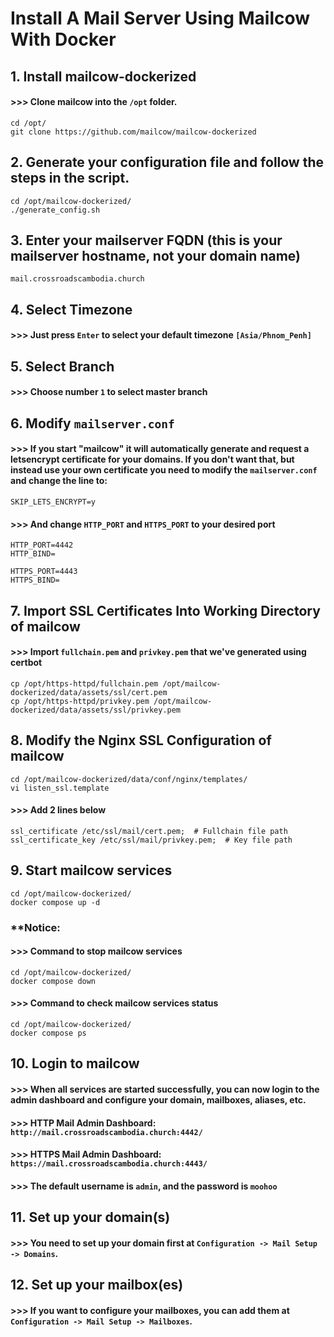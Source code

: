 # Install A Mail Server Using Mailcow With Docker
## 1. Install mailcow-dockerized
#### >>> Clone mailcow into the `/opt` folder.

```
cd /opt/
git clone https://github.com/mailcow/mailcow-dockerized
```

## 2. Generate your configuration file and follow the steps in the script.

```
cd /opt/mailcow-dockerized/
./generate_config.sh
```

## 3. Enter your mailserver FQDN (this is your mailserver hostname, not your domain name)

```
mail.crossroadscambodia.church
```

## 4. Select Timezone 

#### >>> Just press `Enter` to select your default timezone `[Asia/Phnom_Penh]`

## 5. Select Branch

#### >>> Choose number `1` to select master branch 

## 6. Modify `mailserver.conf`

#### >>> If you start "mailcow" it will automatically generate and request a letsencrypt certificate for your domains. If you don't want that, but instead use your own certificate you need to modify the `mailserver.conf` and change the line to:

```
SKIP_LETS_ENCRYPT=y
```

#### >>> And change `HTTP_PORT` and `HTTPS_PORT` to your desired port

```
HTTP_PORT=4442
HTTP_BIND=

HTTPS_PORT=4443
HTTPS_BIND=
```

## 7. Import SSL Certificates Into Working Directory of mailcow
#### >>> Import `fullchain.pem` and `privkey.pem` that we've generated using certbot

```
cp /opt/https-httpd/fullchain.pem /opt/mailcow-dockerized/data/assets/ssl/cert.pem
cp /opt/https-httpd/privkey.pem /opt/mailcow-dockerized/data/assets/ssl/privkey.pem
```

## 8. Modify the Nginx SSL Configuration of mailcow

```
cd /opt/mailcow-dockerized/data/conf/nginx/templates/
vi listen_ssl.template
```

#### >>> Add 2 lines below

```
ssl_certificate /etc/ssl/mail/cert.pem;  # Fullchain file path
ssl_certificate_key /etc/ssl/mail/privkey.pem;  # Key file path
```


## 9. Start mailcow services

```
cd /opt/mailcow-dockerized/
docker compose up -d
```

### **Notice:
#### >>> Command to stop mailcow services

```
cd /opt/mailcow-dockerized/
docker compose down
```

#### >>> Command to check mailcow services status

```
cd /opt/mailcow-dockerized/
docker compose ps
```

## 10. Login to mailcow

#### >>> When all services are started successfully, you can now login to the admin dashboard and configure your domain, mailboxes, aliases, etc.

#### >>> HTTP Mail Admin Dashboard: `http://mail.crossroadscambodia.church:4442/`

#### >>> HTTPS Mail Admin Dashboard: `https://mail.crossroadscambodia.church:4443/`

#### >>> The default username is `admin`, and the password is `moohoo`

## 11. Set up your domain(s)

#### >>> You need to set up your domain first at `Configuration -> Mail Setup -> Domains`.

## 12. Set up your mailbox(es)

#### >>> If you want to configure your mailboxes, you can add them at `Configuration -> Mail Setup -> Mailboxes`.
